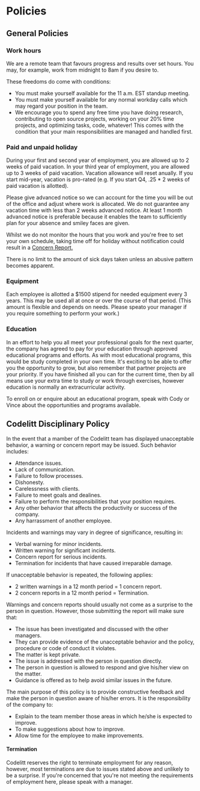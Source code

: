 Policies 
===============


## General Policies

### Work hours
We are a remote team that favours progress and results over set hours. You may, for example, work from midnight to 8am if you desire to. 

These freedoms do come with conditions:

- You must make yourself available for the 11 a.m. EST standup meeting.
- You must make yourself available for any normal workday calls which may regard your position in the team. 
- We encourage you to spend any free time you have doing research, contributing to open source projects, working on your 20% time projects, and optimizing tasks, code, whatever! This comes with the condition that your main responsibilities are managed and handled first.


### Paid and unpaid holiday

During your first and second year of employment, you are allowed up to 2 weeks of paid vacation. In your third year of employment, you are allowed up to 3 weeks of paid vacation. Vacation allowance will reset anually. If you start mid-year, vacation is pro-rated (e.g. If you start Q4, .25 * 2 weeks of paid vacation is allotted). 

Please give advanced notice so we can account for the time you will be out of the office and adjust where work is allocated. We do not guarantee any vacation time with less than 2 weeks advanced notice. At least 1 month advanced notice is preferable because it enables the team to sufficiently plan for your absence and smiley faces are given. 

Whilst we do not monitor the hours that you work and you're free to set your own schedule, taking time off for holiday without notification could result in a [Concern Report.](../processes/hr/employee_concern_report.md)

There is no limit to the amount of sick days taken unless an abusive pattern becomes apparent. 

### Equipment 

Each employee is allotted a $1500 stipend for needed equipment every 3 years. This may be used all at once or over the course of that period. (This amount is flexible and depends on needs. Please speato your manager if you require something to perform your work.)

### Education

In an effort to help you all meet your professional goals for the next quarter, the company has agreed to pay for your education through approved educational programs and efforts. As with most educational programs, this would be study completed in your own time. It's exciting to be able to offer you the opportunity to grow, but also remember that partner projects are your priority. If you have finished all you can for the current time, then by all means use your extra time to study or work through exercises, however education is normally an extracurricular activity.

To enroll on or enquire about an educational program, speak with Cody or Vince about the opportunities and programs available. 


## Codelitt Disciplinary Policy

In the event that a mamber of the Codelitt team has displayed unacceptable behavior, a warning or concern report may be issued. Such behavior includes:
 - Attendance issues.
 - Lack of communication.
 - Failure to follow processes.
 - Dishonesty.
 - Carelessness with clients.
 - Failure to meet goals and dealines.
 - Failure to perform the responsibilities that your position requires.
 - Any other behavior that affects the productivity or success of the company.
 - Any harrassment of another employee. 

Incidents and warnings may vary in degree of significance, resulting in:
- Verbal warning for minor incidents.
- Written warning for significant incidents.
- Concern report for serious incidents.
- Termination for incidents that have caused irreparable damage.

If unacceptable behavior is repeated, the following applies:
- 2 written warnings in a 12 month period = 1 concern report.
- 2 concern reports in a 12 month period = Termination.

Warnings and concern reports should usually not come as a surprise to the person in question. However, those submitting the report will make sure that:
- The issue has been investigated and discussed with the other managers.
- They can provide evidence of the unacceptable behavior and the policy, procedure or code of conduct it violates.
- The matter is kept private.
- The issue is addressed with the person in question directly.
- The person in question is allowed to respond and give his/her view on the matter.
- Guidance is offered as to help avoid similar issues in the future.

The main purpose of this policy is to provide constructive feedback and make the person in question aware of his/her errors. It is the responsibility of the company to:
- Explain to the team member those areas in which he/she is expected to improve.
- To make suggestions about how to improve.
- Allow time for the employee to make improvements.

#### Termination

Codelitt reserves the right to terminate employment for any reason, however, most terminations are due to issues stated above and unlikely to be a surprise. If you're concerned that you're not meeting the requirements of employment here, please speak with a manager. 
